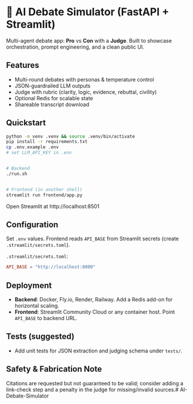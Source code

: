# 🤖 AI Debate Simulator (FastAPI + Streamlit)


Multi-agent debate app: **Pro** vs **Con** with a **Judge**. Built to showcase orchestration, prompt engineering, and a clean public UI.


## Features
- Multi-round debates with personas & temperature control
- JSON-guardrailed LLM outputs
- Judge with rubric (clarity, logic, evidence, rebuttal, civility)
- Optional Redis for scalable state
- Shareable transcript download


## Quickstart
```bash
python -m venv .venv && source .venv/bin/activate
pip install -r requirements.txt
cp .env.example .env
# set LLM_API_KEY in .env


# Backend
./run.sh


# Frontend (in another shell)
streamlit run frontend/app.py
```
Open Streamlit at http://localhost:8501


## Configuration
Set `.env` values. Frontend reads `API_BASE` from Streamlit secrets (create `.streamlit/secrets.toml`).


`.streamlit/secrets.toml`:
```toml
API_BASE = "http://localhost:8000"
```


## Deployment
- **Backend**: Docker, Fly.io, Render, Railway. Add a Redis add-on for horizontal scaling.
- **Frontend**: Streamlit Community Cloud or any container host. Point `API_BASE` to backend URL.


## Tests (suggested)
- Add unit tests for JSON extraction and judging schema under `tests/`.


## Safety & Fabrication Note
Citations are requested but not guaranteed to be valid; consider adding a link-check step and a penalty in the judge for missing/invalid sources.# AI-Debate-Simulator
